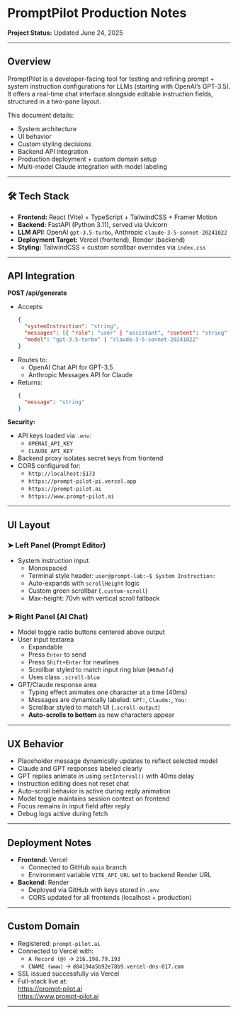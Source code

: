 # PromptPilot Production Notes

**Project Status:** Updated June 24, 2025

---

## Overview

PromptPilot is a developer-facing tool for testing and refining prompt + system instruction configurations for LLMs (starting with OpenAI’s GPT-3.5).  
It offers a real-time chat interface alongside editable instruction fields, structured in a two-pane layout.

This document details:
- System architecture
- UI behavior
- Custom styling decisions
- Backend API integration
- Production deployment + custom domain setup
- Multi-model Claude integration with model labeling

---

## 🛠️ Tech Stack

- **Frontend:** React (Vite) + TypeScript + TailwindCSS + Framer Motion
- **Backend:** FastAPI (Python 3.11), served via Uvicorn
- **LLM API:** OpenAI `gpt-3.5-turbo`, Anthropic `claude-3-5-sonnet-20241022`
- **Deployment Target:** Vercel (frontend), Render (backend)
- **Styling:** TailwindCSS + custom scrollbar overrides via `index.css`

---

## API Integration

**POST /api/generate**

- Accepts:
  ```json
  {
    "systemInstruction": "string",
    "messages": [{ "role": "user" | "assistant", "content": "string" }],
    "model": "gpt-3.5-turbo" | "claude-3-5-sonnet-20241022"
  }
  ```
- Routes to:
  - OpenAI Chat API for GPT-3.5
  - Anthropic Messages API for Claude
- Returns:
  ```json
  {
    "message": "string"
  }
  ```

**Security:**
- API keys loaded via `.env`:
  - `OPENAI_API_KEY`
  - `CLAUDE_API_KEY`
- Backend proxy isolates secret keys from frontend
- CORS configured for:
  - `http://localhost:5173`
  - `https://prompt-pilot-pi.vercel.app`
  - `https://prompt-pilot.ai`
  - `https://www.prompt-pilot.ai`

---

## UI Layout

### ➤ Left Panel (Prompt Editor)

- System instruction input
  - Monospaced
  - Terminal style header: `user@prompt-lab:~$ System Instruction:`
  - Auto-expands with `scrollHeight` logic
  - Custom green scrollbar (`.custom-scroll`)
  - Max-height: 70vh with vertical scroll fallback

### ➤ Right Panel (AI Chat)

- Model toggle radio buttons centered above output
- User input textarea
  - Expandable
  - Press `Enter` to send
  - Press `Shift+Enter` for newlines
  - Scrollbar styled to match input ring blue (`#60a5fa`)
  - Uses class `.scroll-blue`
- GPT/Claude response area
  - Typing effect animates one character at a time (40ms)
  - Messages are dynamically labeled: `GPT:`, `Claude:`, `You:`
  - Scrollbar styled to match UI (`.scroll-output`)
  - **Auto-scrolls to bottom** as new characters appear

---

## UX Behavior

- Placeholder message dynamically updates to reflect selected model
- Claude and GPT responses labeled clearly
- GPT replies animate in using `setInterval()` with 40ms delay
- Instruction editing does not reset chat
- Auto-scroll behavior is active during reply animation
- Model toggle maintains session context on frontend
- Focus remains in input field after reply
- Debug logs active during fetch

---

## Deployment Notes

- **Frontend:** Vercel  
  - Connected to GitHub `main` branch  
  - Environment variable `VITE_API_URL` set to backend Render URL  
- **Backend:** Render  
  - Deployed via GitHub with keys stored in `.env`  
  - CORS updated for all frontends (localhost + production)

---

## Custom Domain

- Registered: `prompt-pilot.ai`
- Connected to Vercel with:
  - `A Record (@)` → `216.198.79.193`
  - `CNAME (www)` → `d84194a5b92e78b9.vercel-dns-017.com`
- SSL issued successfully via Vercel
- Full-stack live at:  
  https://prompt-pilot.ai  
  https://www.prompt-pilot.ai

---